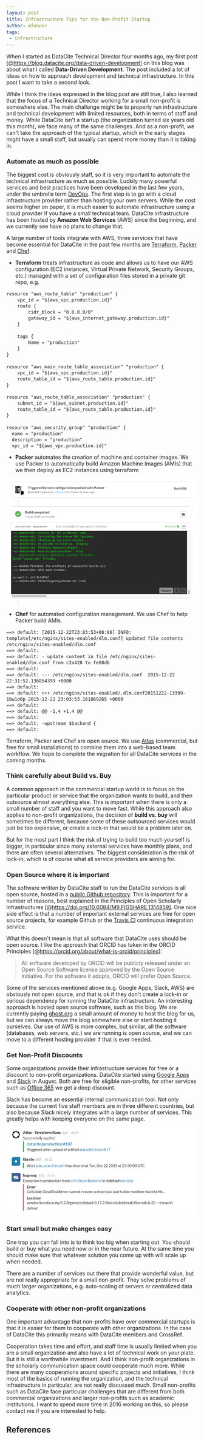```yaml
---
layout: post
title: Infrastructure Tips for the Non-Profit Startup
author: mfenner
tags:
 - infrastructure
---
```


When I started as DataCite Technical Director four months ago, my first post [@https://blog.datacite.org/data-driven-development] on this blog was about what I called **Data-Driven Development**. The post included a lot of ideas on how to approach development and technical infrastructure. In this post I want to take a second look.

While I think the ideas expressed in the blog post are still true, I also learned that the focus of a Technical Director working for a small non-profit is somewhere else. The main challenge might be to properly run infrastructure and technical development with limited resources, both in terms of staff and money. While DataCite isn't a startup (the organization turned six years old this month), we face many of the same challenges. And as a non-profit, we can't take the approach of the typical startup, which in the early stages might have a small staff, but usually can spend more money than it is taking in.

### Automate as much as possible
The biggest cost is obviously staff, so it is very important to automate the technical infrastructure as much as possible. Luckily many powerful services and best practices have been developed in the last few years, under the umbrella term [DevOps](http://theagileadmin.com/what-is-devops/). The first step is to go with a cloud infrastructure provider rather than hosting your own servers. While the cost seems higher on paper, it is much easier to automate infrastructure using a cloud provider if you have a small technical team. DataCite infrastructure has been hosted by **Amazon Web Services** (AWS) since the beginning, and we currently see have no plans to change that.

A large number of tools integrate with AWS, three services that have become essential for DataCite in the past few months are [Terraform](https://terraform.io/), [Packer](https://www.packer.io/) and [Chef]():

* **Terraform** treats infrastructure as code and allows us to have our AWS configuration (EC2 instances, Virtual Private Network, Security Groups, etc.) managed with a set of configuration files stored in a private git repo, e.g.

```
resource "aws_route_table" "production" {
    vpc_id = "${aws_vpc.production.id}"
    route {
        cidr_block = "0.0.0.0/0"
        gateway_id = "${aws_internet_gateway.production.id}"
    }

    tags {
        Name = "production"
    }
}

resource "aws_main_route_table_association" "production" {
    vpc_id = "${aws_vpc.production.id}"
    route_table_id = "${aws_route_table.production.id}"
}

resource "aws_route_table_association" "production" {
    subnet_id = "${aws_subnet.production.id}"
    route_table_id = "${aws_route_table.production.id}"
}

resource "aws_security_group" "production" {
  name = "production"
  description = "production"
  vpc_id = "${aws_vpc.production.id}"
```

* **Packer** automates the creation of machine and container images. We use Packer to automatically build Amazon Machine Images (AMIs) that we then deploy as EC2 instances using terraform

![](/assets/images/2015/12/Bildschirmfoto-2015-12-23-um-11-29-50.png)

* **Chef** for automated configuration management. We use Chef to help Packer build AMIs.

```
==> default: [2015-12-22T23:03:53+00:00] INFO: template[/etc/nginx/sites-enabled/dlm.conf] updated file contents /etc/nginx/sites-enabled/dlm.conf
==> default:
==> default: - update content in file /etc/nginx/sites-enabled/dlm.conf from c2a428 to fe08d6
==> default:
==> default: --- /etc/nginx/sites-enabled/dlm.conf  2015-12-22 22:31:52.136854399 +0000
==> default:
==> default: +++ /etc/nginx/sites-enabled/.dlm.conf20151222-13309-1bw1o6p 2015-12-22 23:03:53.161869265 +0000
==> default:
==> default: @@ -1,4 +1,4 @@
==> default:
==> default: -upstream $backend {
==> default:
```

Terraform, Packer and Chef are open source. We use [Atlas](https://hashicorp.com/atlas.html) (commercial, but free for small installations) to combine them into a web-based team workflow. We hope to complete the migration for all DataCite services in the coming months.

### Think carefully about Build vs. Buy
A common approach in the commercial startup world is to focus on the particular product or service that the organization wants to build, and then outsource almost everything else. This is important when there is only a small number of staff and you want to move fast. While this approach also applies to non-profit organizations, the decision of **build vs. buy** will sometimes be different, because some of these outsourced services would just be too expensive, or create a lock-in that would be a problem later on.

But for the most part I think the risk of trying to build too much yourself is bigger, in particular since many external services have monthly plans, and there are often several alternatives. The biggest consideration is the risk of lock-in, which is of course what all service providers are aiming for.

### Open Source where it is important
The software written by DataCite staff to run the DataCite services is all open source, hosted in a [public Github repository](https://github.com/datacite). This is important for a number of reasons, best explained in the Principles of Open Scholarly Infrastructures [@https://doi.org/10.6084/M9.FIGSHARE.1314859]. One nice side effect is that a number of important external services are free for open source projects, for example Github or the [Travis CI](https://travis-ci.org/) continuous integration service.

What this doesn't mean is that all software that DataCite uses should be open source. I like the approach that ORCID has taken in the ORCID Principles [@https://orcid.org/about/what-is-orcid/principles]:

> All software developed by ORCID will be publicly released under an Open Source Software license approved by the Open Source Initiative. For the software it adopts, ORCID will prefer Open Source.

Some of the services mentioned above (e.g. Google Apps, Slack, AWS) are obviously not open source, and that is ok if they don't create a lock-in or serious dependency for running the DataCite infrastructure. An interesting approach is hosted open source software, such as this blog. We are currently paying [ghost.org](https://ghost.org/) a small amount of money to host the blog for us, but we can always move the blog somewhere else or start hosting it ourselves. Our use of AWS is more complex, but similar, all the software (databases, web servers, etc.) we are running is open source, and we can move to a different hosting provider if that is ever needed.

### Get Non-Profit Discounts
Some organizations provide their infrastructure services for free or a discount to non-profit organizations. DataCite started using [Google Apps](https://apps.google.com/) and [Slack](https://slack.com/) in August. Both are free for eligible non-profits, for other services such as [Office 365](https://products.office.com/en-us/nonprofit/office-365-nonprofit) we get a deep discount.

Slack has become an essential internal communication tool. Not only because the current five staff members are in three different countries, but also because Slack nicely integrates with a large number of services. This greatly helps with keeping everyone on the same page.

![](/assets/images/2015/12/Bildschirmfoto-2015-12-23-um-11-26-47.png)

### Start small but make changes easy
One trap you can fall into is to think too big when starting out. You should build or buy what you need now or in the near future. At the same time you should make sure that whatever solution you come up with will scale up when needed.

There are a number of services out there that provide wonderful value, but are not really appropriate for a small non-profit. They solve problems of much larger organizations, e.g. auto-scaling of servers or centralized data analytics.

### Cooperate with other non-profit organizations
One important advantage that non-profits have over commercial startups is that it is easier for them to cooperate with other organizations. In the case of DataCite this primarily means with DataCite members and CrossRef.

Cooperation takes time and effort, and staff time is usually limited when you are a small organization and also have a lot of technical work on your plate. But it is still a worthwhile investment. And I think non-profit organizations in the scholarly communication space could cooperate much more. While there are many cooperations around specific projects and initiatives, I think most of the basics of running the organization, and the technical infrastructure in particular, are not really discussed much. Small non-profits such as DataCite face particular challenges that are different from both commercial organizations and larger non-profits such as academic institutions. I want to spend more time in 2016 working on this, so please contact me if you are interested to help.

## References
